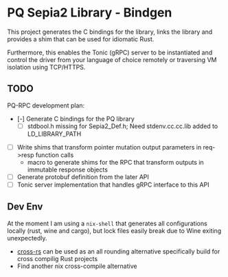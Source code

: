 # PQ Sepia2 Library - Bindgen
This project generates the C bindings for the library, links the library and
provides a shim that can be used for idiomatic Rust.

Furthermore, this enables the Tonic (gRPC) server to be instantiated and
control the driver from your language of choice remotely or traversing VM
isolation using TCP/HTTPS.

## TODO

PQ-RPC development plan:
- [-] Generate C bindings for the PQ library
  - [ ] stdbool.h missing for Sepia2_Def.h; Need stdenv.cc.cc.lib added to LD_LIBRARY_PATH
- [ ] Write shims that transform pointer mutation output parameters in req->resp function calls
  - macro to generate shims for the RPC that transform outputs in immutable response objects
- [ ] Generate protobuf definition from the later API
- [ ] Tonic server implementation that handles gRPC interface to this API

## Dev Env

At the moment I am using a `nix-shell` that generates all configurations locally (rust, wine and cargo), but
lock files easily break due to Wine exiting unexpectedly.

- [cross-rs](https://github.com/cross-rs/cross) can be used as an all rounding
alternative specifically build for cross compilig Rust projects
- Find another nix cross-compile alternative

